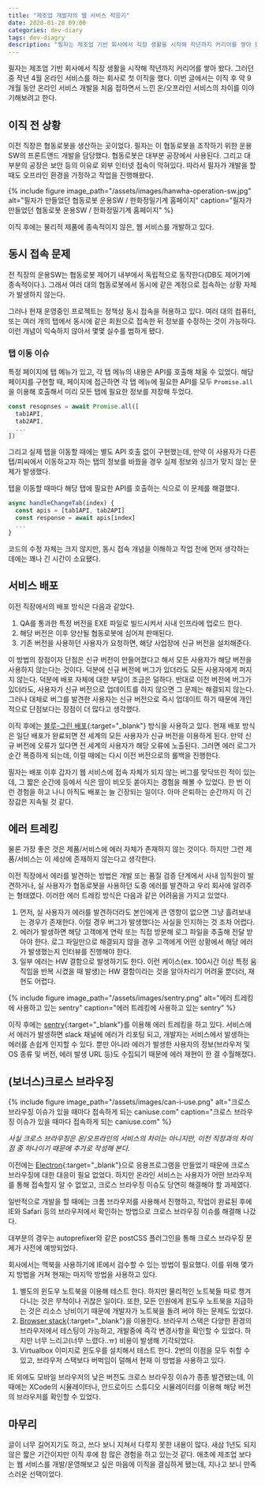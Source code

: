 ```yaml
---
title: "제조업 개발자의 웹 서비스 적응기"
date: 2020-01-28 09:00
categories: dev-diary
tags: dev-diagry
description: "필자는 제조업 기반 회사에서 직장 생활을 시작해 작년까지 커리어를 쌓아 왔다. 그러던 중 작년 4월 온라인 서비스를 하는 회사로 첫 이직을 했다. 이번 글에서는 이직 후 약 9개월 동안 온라인 서비스 개발을 처음 접하면서 느낀 온/오프라인 서비스의 차이를 이야기해보려고 한다."
---
```


필자는 제조업 기반 회사에서 직장 생활을 시작해 작년까지 커리어를 쌓아 왔다. 그러던 중 작년 4월 온라인 서비스를 하는 회사로 첫 이직을 했다. 이번 글에서는 이직 후 약 9개월 동안 온라인 서비스 개발을 처음 접하면서 느낀 온/오프라인 서비스의 차이를 이야기해보려고 한다.

## 이직 전 상황

이전 직장은 협동로봇을 생산하는 곳이었다. 필자는 이 협동로봇을 조작하기 위한 운용SW의 프론트앤드 개발을 담당했다. 협동로봇은 대부분 공장에서 사용된다. 그리고 대부분의 공장은 보안 등의 이유로 외부 인터넷 접속이 막혀있다. 따라서 필자가 개발을 할 때도 오프라인 환경을 가정하고 작업을 진행해왔다.

{% include figure image_path="/assets/images/hanwha-operation-sw.jpg" alt="필자가 만들었던 협동로봇 운용SW / 한화정밀기계 홈페이지" caption="필자가 만들었던 협동로봇 운용SW / 한화정밀기계 홈페이지" %}

이직 후에는 물리적 제품에 종속적이지 않은, 웹 서비스를 개발하고 있다.

## 동시 접속 문제

전 직장의 운용SW는 협동로봇 제어기 내부에서 독립적으로 동작한다(DB도 제어기에 종속적이다.). 그래서 여러 대의 협동로봇에서 동시에 같은 계정으로 접속하는 상황 자체가 발생하지 않는다.

그러나 현재 운영중인 프로젝트는 정책상 동시 접속을 허용하고 있다. 여러 대의 컴퓨터, 또는 여러 개의 탭에서 동시에 같은 회원으로 접속한 뒤 정보를 수정하는 것이 가능하다. 이런 개념이 익숙하지 않아서 몇몇 실수를 범하게 됐다.

### 탭 이동 이슈

특정 페이지에 탭 메뉴가 있고, 각 탭 메뉴의 내용은 API를 호출해 채울 수 있었다. 해당 페이지를 구현할 때, 페이지에 접근하면 각 탭 메뉴에 필요한 API를 모두 `Promise.all`을 이용해 호출해서 미리 모든 탭에 필요한 정보를 저장해 두었다.

```typescript
const resopnses = await Promise.all([
  tab1API,
  tab2API,
  ...
])
```

그리고 실제 탭을 이동할 때에는 별도 API 호출 없이 구현했는데, 만약 이 사용자가 다른 탭/피씨에서 이동하고자 하는 탭의 정보를 바꿨을 경우 실제 정보와 싱크가 맞지 않는 문제가 발생했다.

탭을 이동할 때마다 해당 탭에 필요한 API를 호출하는 식으로 이 문제를 해결했다.

```typescript
async handleChangeTab(index) {
  const apis = [tab1API, tab2API] 
  const response = await apis[index]
  ...
}
```

코드의 수정 자체는 크지 않지만, 동시 접속 개념을 이해하고 작업 전에 먼저 생각하는 데에는 꽤나 긴 시간이 소요됐다.

## 서비스 배포

이전 직장에서의 배포 방식은 다음과 같았다.

1. QA를 통과한 특정 버전을 EXE 파일로 빌드시켜서 사내 인프라에 업로드 한다.
2. 해당 버전은 이후 양산될 협동로봇에 심어져 판매된다.
3. 기존 버전을 사용하던 사용자가 요청하면, 해당 사업장에 신규 버전을 설치해준다.

이 방법의 장점이자 단점은 신규 버전이 만들어졌다고 해서 모든 사용자가 해당 버전을 사용하지 않는다는 것이다. 덕분에 신규 버전에 버그가 있더라도 모든 사용자에게 퍼지지 않는다. 덕분에 배포 자체에 대한 부담이 조금은 덜하다. 반대로 이전 버전에 버그가 있더라도, 사용자가 신규 버전으로 업데이트를 하지 않으면 그 문제는 해결되지 않는다. 그러나 대체로 버그를 발견한 사용자는 신규 버전으로 즉시 업데이트 하기 때문에 개인적으로 단점보다는 장점이 더 많다고 생각했다.

이직 후에는 [블루-그린 배포](https://aws.amazon.com/ko/quickstart/architecture/blue-green-deployment/){:target="_blank"} 방식을 사용하고 있다. 현재 배포 방식은 일단 배포가 완료되면 전 세계의 모든 사용자가 신규 버전을 이용하게 된다. 만약 신규 버전에 오류가 있다면 전 세계의 사용자가 해당 오류에 노출된다. 그러면 에러 로그가 순간 폭증하게 되는데, 이럴 때에는 다시 이전 버전으로의 롤백을 진행한다.

필자는 배포 이후 갑자기 웹 서비스에 접속 자체가 되지 않는 버그를 맞닥뜨린 적이 있는데, 그 짧은 순간에 등에서 식은 땀이 비오듯 쏟아지는 경험을 해볼 수 있었다. 한 번 이런 경험을 하고 나니 아직도 배포는 늘 긴장되는 일이다. 아마 은퇴하는 순간까지 이 긴장감은 지속될 것 같다.

## 에러 트레킹

물론 가장 좋은 것은 제품/서비스에 에러 자체가 존재하지 않는 것이다. 하지만 그런 제품/서비스는 이 세상에 존재하지 않는다고 생각한다. 

이전 직장에서 에러를 발견하는 방법은 개발 또는 품질 검증 단계에서 사내 임직원이 발견하거나, 실 사용자가 협동로봇을 사용하던 도중 에러를 발견하고 우리 회사에 알려주는 형태였다. 이러한 에러 트레킹 방식은 다음과 같은 어려움을 가지고 있었다.

1. 먼저, 실 사용자가 에러를 발견하더라도 본인에게 큰 영향이 없으면 그냥 흘려보내는 경우가 존재한다. 이럴 경우 버그가 발생했다는 사실을 인지하는 것 조차 어렵다.
2. 에러가 발생하면 해당 고객에게 연락 또는 직접 방문해 로그 파일을 추출해 전달 받아야 한다. 로그 파일만으로 해결되지 않을 경우 고객에게 어떤 상황에서 해당 에러가 발생했는지 인터뷰를 진행해야 한다.
3. 일부 에러는 HW 결함으로 발생하기도 한다. 이런 케이스(ex. 100시간 이상 특정 움직임을 반복 시켰을 때 발생)는 HW 결함이라는 것을 알아차리기 어려울 뿐더러, 재현도 어렵다.

{% include figure image_path="/assets/images/sentry.png" alt="에러 트레킹에 사용하고 있는 sentry" caption="에러 트레킹에 사용하고 있는 sentry" %}

이직 후에는 [sentry](https://sentry.io/welcome/){:target="_blank"}를 이용해 에러 트레킹을 하고 있다. 서비스에서 에러가 발생하면 slack 채널에 에러가 리포팅 되고, 개발자는 서비스에서 발생하는 에러를 손쉽게 인지할 수 있다. 뿐만 아니라 에러가 발생한 사용자의 정보(브라우저 및 OS 종류 및 버전, 에러 발생 URL 등)도 수집되기 때문에 에러 재현이 한 결 수월해졌다.

## (보너스)크로스 브라우징

{% include figure image_path="/assets/images/can-i-use.png" alt="크로스 브라우징 이슈가 있을 때마다 접속하게 되는 caniuse.com" caption="크로스 브라우징 이슈가 있을 때마다 접속하게 되는 caniuse.com" %}

*사실 크로스 브라우징은 온/오프라인의 서비스의 차이는 아니지만, 이전 직장과의 차이점 중 하나이기 때문에 추가로 작성해 본다.*

이전에는 [Electron](https://electronjs.org/){:target="_blank"}으로 응용프로그램을 만들었기 때문에 크로스 브라우징에 대한 대응이 필요 없었다. 하지만 온라인 서비스는 사용자가 어떤 브라우저를 통해 접속할지 알 수 없었고, 크로스 브라우징 이슈도 당연히 해결해야 할 과제였다.

일반적으로 개발을 할 때에는 크롬 브라우저를 사용해서 진행하고, 작업이 완료된 후에 IE와 Safari 등의 브라우저에서 확인하는 방법으로 크로스 브라우징 이슈를 해결해 나갔다.

대부분의 경우는 autoprefixer와 같은 postCSS 플러그인을 통해 크로스 브라우징 문제가 사전에 예방되었다.

회사에서는 맥북을 사용하기에 IE에서 검수할 수 있는 방법이 필요했다. 이를 위해 몇가지 방법을 거쳐 현재는 마지막 방법을 사용하고 있다.

1. 별도의 윈도우 노트북을 이용해 테스트 한다. 하지만 물리적인 노트북들 따로 챙겨 다니는 것은 무척이나 귀찮은 일이다. 또한, 모든 인원에게 윈도우 노트북을 지급하는 것은 리소스 낭비이기 때문에 개발자가 노트북을 돌려 써야 하는 문제도 있었다.
2. [Browser stack](https://www.browserstack.com/){:target="_blank"}을 이용한다. 브라우저 스택은 다양한 환경의 브라우저에서 테스팅이 가능하고, 개발중에 즉각 변경사항을 확인할 수 있었다. 하지만 너무 느리고(너무 느렸다..ㅠ) 비용이 발생해 기각되었다.
3. Virtualbox 이미지로 윈도우를 설치해서 테스트 한다. 2번의 이점을 모두 취할 수 있고, 브라우저 스택보다 버벅임이 덜해서 현재 이 방법을 사용하고 있다.

IE 외에도 모바일 브라우저의 낮은 버전도 크로스 브라우징 이슈가 종종 발견됐는데, 이 때에는 XCode의 시뮬레이터나, 안드로이드 스튜디오 시뮬레이터를 이용해 해당 버전의 브라우저를 확인할 수 있었다.

## 마무리

글이 너무 길어지기도 하고, 쓰다 보니 지쳐서 다루지 못한 내용이 많다. 새삼 1년도 되지 않은 짧은 기간이지만 이직 후에 참 많은 경험을 하고 있는것 같다. 애초에 제조업 보다는 웹 서비스를 개발/운영해보고 싶은 마음에 이직을 결심하게 됐는데, 지나고 보니 만족스러운 선택이었다.
